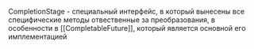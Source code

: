 CompletionStage<T> - специальный интерфейс, в который вынесены все специфические методы отвественные за преобразования, в особенности в [[CompletableFuture]], который является основной его имплементацией
